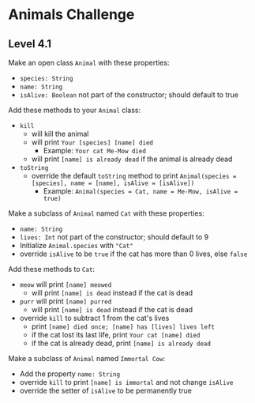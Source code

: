 # Animals Challenge

## Level 4.1

Make an open class `Animal` with these properties:
- `species: String`
- `name: String`
- `isAlive: Boolean` not part of the constructor; should default to true

Add these methods to your `Animal` class:
- `kill`
  - will kill the animal
  - will print `Your [species] [name] died`
    - Example: `Your cat Me-Mow died`
  - will print `[name] is already dead` if the animal is already dead
- `toString`
  - override the default `toString` method to print `Animal(species = [species], name = [name], isAlive = [isAlive])`
    - Example: `Animal(species = Cat, name = Me-Mow, isAlive = true)`

Make a subclass of `Animal` named `Cat` with these properties:
- `name: String`
- `lives: Int` not part of the constructor; should default to 9
- Initialize `Animal.species` with `"Cat"`
- override `isAlive` to be `true` if the cat has more than 0 lives, else `false`

Add these methods to `Cat`:
- `meow` will print `[name] meowed`
  - will print `[name] is dead` instead if the cat is dead
- `purr` will print `[name] purred`
  - will print `[name] is dead` instead if the cat is dead
- override `kill` to subtract 1 from the cat's lives
  - print `[name] died once; [name] has [lives] lives left`
  - if the cat lost its last life, print `Your cat [name] died`
  - if the cat is already dead, print `[name] is already dead`

Make a subclass of `Animal` named `Immortal Cow`:
- Add the property `name: String`
- override `kill` to print `[name] is immortal` and not change `isAlive`
- override the setter of `isAlive` to be permanently true